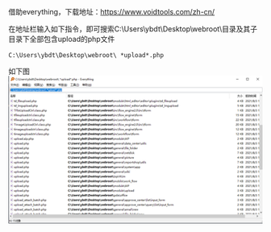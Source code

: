 借助everything，下载地址：https://www.voidtools.com/zh-cn/

在地址栏输入如下指令，即可搜索C:\Users\ybdt\Desktop\webroot\目录及其子目录下全部包含upload的php文件
```
C:\Users\ybdt\Desktop\webroot\ *upload*.php
```
如下图  
![image](./pic/1.png)  

